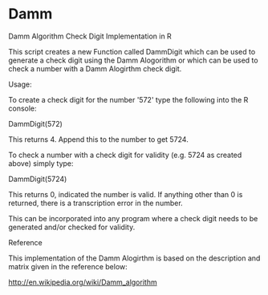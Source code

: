 Damm
====

Damm Algorithm Check Digit Implementation in R

This script creates a new Function called DammDigit which can be used to generate a check digit
using the Damm Alogorithm or which can be used to check a number with a Damm Alogirthm check digit.

Usage:

To create a check digit for the number '572' type the following into the R console:

DammDigit(572)

This returns 4.  Append this to the number to get 5724.

To check a number with a check digit for validity (e.g. 5724 as created above) simply type:

DammDigit(5724)

This returns 0, indicated the number is valid.  If anything other than 0 is returned, there is
a transcription error in the number.

This can be incorporated into any program where a check digit needs to be generated and/or checked for validity.

Reference

This implementation of the Damm Alogirthm is based on the description and matrix given in the reference
below:

http://en.wikipedia.org/wiki/Damm_algorithm
